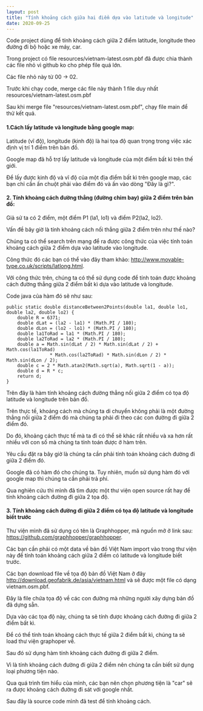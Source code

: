 ```yaml
---
layout: post
title: "Tính khoảng cách giữa hai điểm dựa vào latitude và longitude"
date: 2020-09-25
---
```

Code project dùng để tính khoảng cách giữa 2 điểm latitude, longitude theo đường đi bộ hoặc xe máy, 
car.

Trong project có file resources/vietnam-latest.osm.pbf đã được chia thành các file nhỏ vì github ko cho phép file quá lớn.

Các file nhỏ này từ 00 -> 02.

Trước khi chạy code, merge các file này thành 1 file duy nhất resources/vietnam-latest.osm.pbf

Sau khi merge file "resources/vietnam-latest.osm.pbf", chạy file main để thử kết quả.

#### **1.Cách lấy latitude và longitude bằng google map:**

Latitude (vĩ độ), longitude (kinh độ) là hai tọa độ quan trọng trong việc xác định vị trí 1 điểm trên bản đồ.

Google map đã hỗ trợ lấy latitude và longitude của một điểm bất kì trên thế giới.

Để lấy được kinh độ và vĩ độ của một địa điểm bất kì trên google map, các bạn chỉ cần ấn chuột phải vào điểm đó và ấn vào dòng \"Đây là gì?\".

#### **2. Tính khoảng cách đường thẳng (đường chim bay) giữa 2 điểm trên bản đồ:**
Giả sử ta có 2 điểm, một điểm P1 (la1, lo1) và điểm P2(la2, lo2).

Vấn đề bây giờ là tính khoảng cách nối thẳng giữa 2 điểm trên như thế nào?

Chúng ta có thể search trên mạng để ra được công thức của việc tính toán khoảng cách giữa 2 điểm dựa vào latitude vào longitude. 

Công thức đó các bạn có thể vào đây tham khảo: http://www.movable-type.co.uk/scripts/latlong.html.

Với công thức trên, chúng ta có thể sử dụng code để tính toán được khoảng cách đường thẳng giữa 2 điểm bất kì dựa vào latitude và longitude. 

Code java của hàm đó sẽ như sau:
```
public static double distanceBetween2Points(double la1, double lo1, double la2, double lo2) {
    double R = 6371;
    double dLat = (la2 - la1) * (Math.PI / 180);
    double dLon = (lo2 - lo1) * (Math.PI / 180);
    double la1ToRad = la1 * (Math.PI / 180);
    double la2ToRad = la2 * (Math.PI / 180);
    double a = Math.sin(dLat / 2) * Math.sin(dLat / 2) + Math.cos(la1ToRad)
                * Math.cos(la2ToRad) * Math.sin(dLon / 2) * Math.sin(dLon / 2);
    double c = 2 * Math.atan2(Math.sqrt(a), Math.sqrt(1 - a));
    double d = R * c;
    return d;
}
```

Trên đây là hàm tính khoảng cách đường thẳng nối giữa 2 điểm có tọa độ latitude và longitude trên bản đồ.

Trên thực tế, khoảng cách mà chúng ta di chuyển không phải là một đường thẳng nối giữa 2 điểm đó mà chúng ta phải đi theo các con đường đi giữa 2 điểm đó.

Do đó, khoảng cách thực tế mà ta đi có thể sẽ khác rất nhiều và xa hơn rất nhiều với con số mà chúng ta tính toán được ở hàm trên.

Yêu cầu đặt ra bây giờ là chúng ta cần phải tính toán khoảng cách đường đi giữa 2 điểm đó. 

Google đã có hàm đó cho chúng ta. Tuy nhiên, muốn sử dụng hàm đó với google map thì chúng ta cần phải trả phí.

Qua nghiên cứu thì mình đã tìm được một thư viện open source rất hay để tính khoảng cách đường đi giữa 2 tọa độ.

#### 3. Tính khoảng cách đường đi giữa 2 điểm có tọa độ latitude và longitude biết trước
Thư viện mình đã sử dụng có tên là Graphhopper, mã nguồn mở ở link sau: https://github.com/graphhopper/graphhopper.

Các bạn cần phải có một data về bản đồ Việt Nam import vào trong thư viện này để tính toán khoảng cách giữa 2 điểm có latitude và longitude biết trước.

Các bạn download file về tọa độ bản đồ Việt Nam ở đây http://download.geofabrik.de/asia/vietnam.html và sẽ được một file có dạng vietnam.osm.pbf.

Đây là file chứa tọa độ về các con đường mà những người xây dựng bản đồ đã dựng sẵn. 

Dựa vào các tọa độ này, chúng ta sẽ tính được khoảng cách đường đi giữa 2 điểm bất kì.

Để có thể tính toán khoảng cách thực tế giữa 2 điểm bất kì, chúng ta sẽ load thư viện graphoper về. 

Sau đó sử dụng hàm tính khoảng cách đường đi giữa 2 điểm. 

Vì là tính khoảng cách đường đi giữa 2 điểm nên chúng ta cần biết sử dụng loại phương tiện nào. 

Qua quá trình tìm hiểu của mình, các bạn nên chọn phương tiện là \"car\" sẽ ra được khoảng cách đường đi sát với google nhất.

Sau đây là source code mình đã test để tính khoảng cách.
